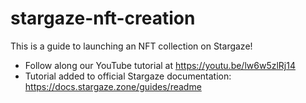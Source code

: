 # stargaze-nft-creation
This is a guide to launching an NFT collection on Stargaze! 
- Follow along our YouTube tutorial at https://youtu.be/lw6w5zlRj14
- Tutorial added to official Stargaze documentation: https://docs.stargaze.zone/guides/readme
